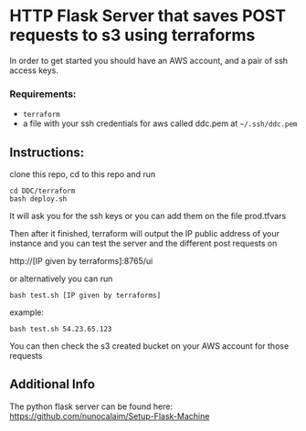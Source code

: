 # HTTP Flask Server that saves POST requests to s3 using terraforms

In order to get started you should have an AWS account, and a pair of ssh access keys.

### Requirements:
- ```terraform```
- a file with your ssh credentials for aws called ddc.pem at ```~/.ssh/ddc.pem``` 

## Instructions:

clone this repo, cd to this repo and run
```
cd DDC/terraform
bash deploy.sh
```
It will ask you for the ssh keys or you can add them on the file prod.tfvars

Then after it finished, terraform will output the IP public address of your instance and you can test the server and the different post requests on

http://[IP given by terraforms]:8765/ui

or alternatively you can run
```
bash test.sh [IP given by terraforms]
```
example:
```
bash test.sh 54.23.65.123
```


You can then check the s3 created bucket on your AWS account for those requests

## Additional Info

The python flask server can be found here: https://github.com/nunocalaim/Setup-Flask-Machine